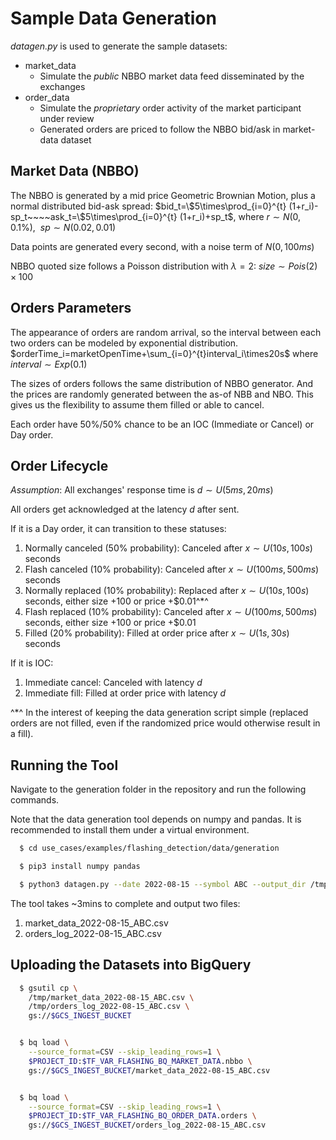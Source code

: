 # Sample Data Generation
*datagen.py* is used to generate the sample datasets:
  * market_data
    * Simulate the *public* NBBO market data feed disseminated by the exchanges
  * order_data
    * Simulate the *proprietary* order activity of the market participant under review
    * Generated orders are priced to follow the NBBO bid/ask in market-data dataset


## Market Data (NBBO)
The NBBO is generated by a mid price Geometric Brownian Motion, plus a normal distributed bid-ask spread:
$bid_t=\$5\times\prod_{i=0}^{t} (1+r_i)-sp_t~~~~ask_t=\$5\times\prod_{i=0}^{t} (1+r_i)+sp_t$,
where $r\sim{}N(0, 0.1\%),~~sp\sim{}N(0.02, 0.01)$

Data points are generated every second, with a noise term of $N(0, 100ms)$

NBBO quoted size follows a Poisson distribution with $\lambda=2$: $size\sim{}Pois(2)\times100$


## Orders Parameters
The appearance of orders are random arrival, so the interval between each two orders can be modeled by exponential distribution.
$orderTime_i=marketOpenTime+\sum_{i=0}^{t}interval_i\times20s$
where $interval\sim{}Exp(0.1)$

The sizes of orders follows the same distribution of NBBO generator. And the prices are randomly generated between the as-of NBB and NBO. This gives us the flexibility to assume them filled or able to cancel.

Each order have 50%/50% chance to be an IOC (Immediate or Cancel) or Day order.

## Order Lifecycle
*Assumption*: All exchanges' response time is $d\sim{}U(5ms, 20ms)$

All orders get acknowledged at the latency $d$ after sent.

If it is a Day order, it can transition to these statuses:
  1. Normally canceled (50% probability): Canceled after $x\sim{}U(10s, 100s)$ seconds
  1. Flash canceled (10% probability): Canceled after $x\sim{}U(100ms, 500ms)$ seconds
  1. Normally replaced (10% probability): Replaced after $x\sim{}U(10s, 100s)$ seconds, either size +100 or price +$0.01^*^
  1. Flash replaced (10% probability): Canceled after $x\sim{}U(100ms, 500ms)$ seconds, either size +100 or price +$0.01
  1. Filled (20% probability): Filled at order price after $x\sim{}U(1s, 30s)$ seconds

If it is IOC:
  1. Immediate cancel: Canceled with latency $d$
  1. Immediate fill: Filled at order price with latency $d$

^*^ In the interest of keeping the data generation script simple (replaced orders are not filled, even if the randomized price would otherwise result in a fill).


## Running the Tool

Navigate to the generation folder in the repository and run the following commands.

Note that the data generation tool depends on numpy and pandas. It is recommended to install them under a virtual environment.


```bash
  $ cd use_cases/examples/flashing_detection/data/generation

  $ pip3 install numpy pandas

  $ python3 datagen.py --date 2022-08-15 --symbol ABC --output_dir /tmp
```

The tool takes ~3mins to complete and output two files:
  1. market_data_2022-08-15_ABC.csv
  1. orders_log_2022-08-15_ABC.csv


## Uploading the Datasets into BigQuery

```bash
  $ gsutil cp \
    /tmp/market_data_2022-08-15_ABC.csv \
    /tmp/orders_log_2022-08-15_ABC.csv \
    gs://$GCS_INGEST_BUCKET


  $ bq load \
    --source_format=CSV --skip_leading_rows=1 \
    $PROJECT_ID:$TF_VAR_FLASHING_BQ_MARKET_DATA.nbbo \
    gs://$GCS_INGEST_BUCKET/market_data_2022-08-15_ABC.csv


  $ bq load \
    --source_format=CSV --skip_leading_rows=1 \
    $PROJECT_ID:$TF_VAR_FLASHING_BQ_ORDER_DATA.orders \
    gs://$GCS_INGEST_BUCKET/orders_log_2022-08-15_ABC.csv
```